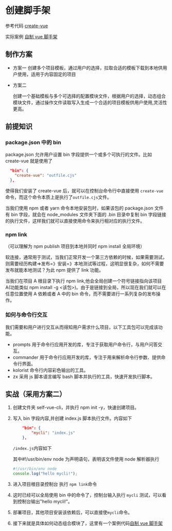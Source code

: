 # 创建脚手架

参考代码 [create-vue](https://github.com/vuejs/create-vue)

实际案例 [自制 vue 脚手架](../self-vue-cli/)

## 制作方案

- 方案一
  创建多个项目模板，通过用户的选择，拉取合适的模板下载到本地供用户使用，适用于内容固定的项目

- 方案二

  创建一个基础模板与多个可选择的配置模块文件，根据用户的选择，动态组合模块文件，通过操作文件读取写入生成一个合适的项目模板供用户使用,灵活性更高。

## 前提知识

### package.json 中的 bin

package.json 允许用户设置 bin 字段提供一个或多个可执行的文件。比如 create-vue 就是使用了

```json
  "bin": {
    "create-vue": "outfile.cjs"
  },
```

使得我们安装了 create-vue 后，就可以在控制台命令行中直接使用 `create-vue` 命令，而这个命令本质上是执行了`outfile.cjs`文件。

当我们使用 npm 或者 yarn 命令本地安装包时，如果该包的 package.json 文件有 bin 字段，就会在 node_modules 文件夹下面的 .bin 目录中复制 bin 字段链接的执行文件，这样我们就可以直接使用命令来执行相对应的执行文件。

### npm link

（可以理解为 npm publish 项目到本地并同时 npm install 全局环境）

软连接，通常用于测试，当我们正常开发一个第三方依赖的时候，如果需要测试，则需要经历构建=>发布=》安装=》本地测试等过程，这明显很复杂，如何不需要发布就能本地测试？为此 npm 提供了 link 功能。

当我们在项目 A 根目录下执行 npm link,他会全局创建一个符号链接指向该项目 A(功能类似 npm install -g <该包>)。由于是链接到全局，所以现在我们就可以在任意位置使用 A 依赖或者 A 中的 bin 命令，而不需要进行一系列复杂的发布操作。

### 如何与命令行交互

我们需要和用户进行交互从而得知用户需求什么项目，以下工具包可以完成该功能。

- prompts 用于命令行应用开发的库，专注于获取用户命令行，与用户问答交互。
- commander 用于命令行应用开发的库，专注于用来解析命令行参数、提供命令行界面。
- kolorist 命令行内容彩色输出的工具。
- zx 采用 js 脚本语言编写 bash 脚本并执行的工具，快速开发执行脚本。

## 实战（采用方案二）

1. 创建文件夹 self-vue-cli，并执行 npm init -y，快速创建项目。
2. 写入 bin 字段内容,并创建 index.js 脚本执行文件。内容如下

   ```json
       "bin": {
           "mycli": "index.js"
       },
   ```

   `/index.js`内容如下

   其中#!/usr/bin/env node 为声明语句，表明该文件使用 node 解析器执行

   ```js
   #!/usr/bin/env node
   console.log("hello mycli!");
   ```

3. 进入项目根目录控制台 执行 `npm link`命令
4. 这时已经可以全局使用 bin 中的命令了，控制台输入执行 `mycli` 测试，可以看到控制台输出"hello mycli!"。
5. 部署项目，其他项目安装该依赖后，可以直接使`mycli`命令。
6. 接下来就是具体如何动态组合模块了，这里有一个案例代码[自制 vue 脚手架](../self-vue-cli/)
